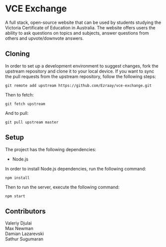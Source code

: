 # VCE Exchange
A full stack, open-source website that can be used by students studying the Victoria Certificate of Education in Australia.
The website offers users the ability to ask questions on topics and subjects, answer questions from others and upvote/downvote answers.

## Cloning
In order to set up a development environment to suggest changes, fork the upstream repository and clone it to your local device.
If you want to sync the pull requests from the upstream repository, follow the following steps:

```
git remote add upstream https://github.com/Ezraay/vce-exchange.git
```
Then to fetch:
```
git fetch upstream
```
And to pull:
```
git pull upstream master
```

## Setup
The project has the following dependencies:
- Node.js

In order to install Node.js dependencies, run the following command:
```
npm install
```

Then to run the server, execute the following command:
```
npm start
```

## Contributors
Valeriy Djulai  
Max Newman  
Damian Lazarevski  
Sathur Sugumaran  
